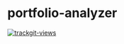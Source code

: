 # portfolio-analyzer

<a href="https://trackgit.com">
<img src="https://us-central1-trackgit-analytics.cloudfunctions.net/token/ping/kzedlbkk4k0r4vk2iack" alt="trackgit-views" />
</a>
